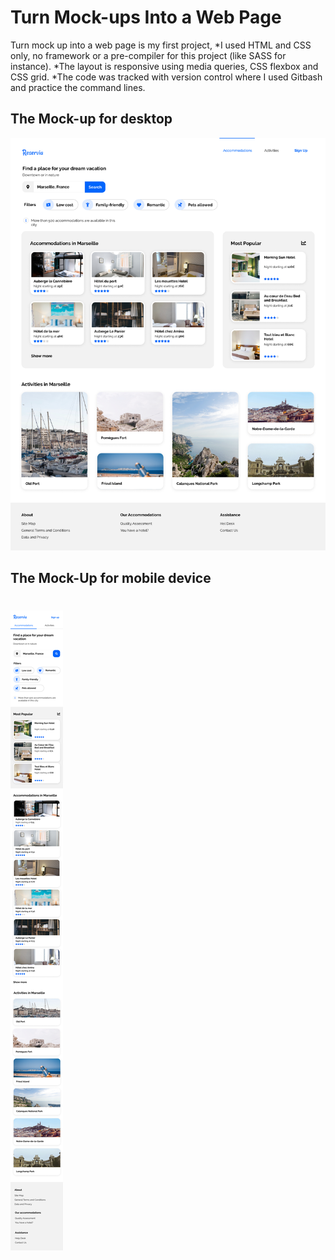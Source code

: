 

# Turn Mock-ups Into a Web Page
Turn mock up into a web page is my first project,
*I used HTML and CSS only, no framework or a pre-compiler for this project (like SASS for instance).
*The layout is responsive using media queries, CSS flexbox and CSS grid.
*The code was tracked with version control where I used Gitbash and practice the command lines.

## The Mock-up for desktop
![desktop](/images/Desktop.png)

## The Mock-Up for mobile device
![phone](/images/Mobile.png)
=======
